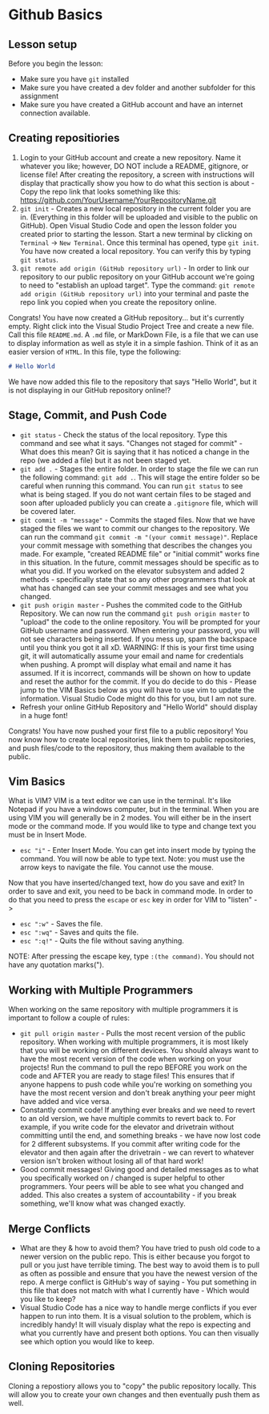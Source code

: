 # Github Basics

## Lesson setup

Before you begin the lesson:

* Make sure you have `git` installed
* Make sure you have created a dev folder and another subfolder for this assignment
* Make sure you have created a GitHub account and have an internet connection available.

## Creating repositiories

1. Login to your GitHub account and create a new repository. Name it whatever you like; however, DO NOT include a README, gitignore, or license file! After creating the repository, a screen with instructions will display that practically show you how to do what this section is about - Copy the repo link that looks something like this: https://github.com/YourUsername/YourRepositoryName.git
2. `git init` - Creates a new local repository in the current folder you are in. (Everything in this folder will be uploaded and visible to the public on GitHub). Open Visual Studio Code and open the lesson folder you created prior to starting the lesson. Start a new terminal by clicking on `Terminal` -> `New Terminal`. Once this terminal has opened, type `git init`. You have now created a local repository. You can verify this by typing `git status`.
3. `git remote add origin (GitHub repository url)` - In order to link our repository to our public repository on your GitHub account we're going to need to "establish an upload target". Type the command: `git remote add origin (GitHub repository url)` into your terminal and paste the repo link you copied when you create the repository online.

Congrats! You have now created a GitHub repository... but it's currently empty. Right click into the Visual Studio Project Tree and create a new file. Call this file `README.md`. A `.md` file, or MarkDown File, is a file that we can use to display information as well as style it in a simple fashion. Think of it as an easier version of `HTML`. In this file, type the following:

```md
# Hello World
```

We have now added this file to the repository that says "Hello World", but it is not displaying in our GitHub repository online!?

## Stage, Commit, and Push Code

* `git status` - Check the status of the local repository. Type this command and see what it says. "Changes not staged for commit" - What does this mean? Git is saying that it has noticed a change in the repo (we added a file) but it as not been staged yet.
* `git add .` - Stages the entire folder. In order to stage the file we can run the following command: `git add .`. This will stage the entire folder so be careful when running this command. You can run `git status` to see what is being staged. If you do not want certain files to be staged and soon after uploaded publicly you can create a `.gitignore` file, which will be covered later.
* `git commit -m "message"` - Commits the staged files. Now that we have staged the files we want to commit our changes to the repository. We can run the command `git commit -m "(your commit message)"`. Replace your commit message with something that describes the changes you made. For example, "created README file" or "initial commit" works fine in this situation. In the future, commit messages should be specific as to what you did. If you worked on the elevator subsystem and added 2 methods - specifically state that so any other programmers that look at what has changed can see your commit messages and see what you changed.
* `git push origin master` - Pushes the commited code to the GitHub Repository. We can now run the command `git push origin master` to "upload" the code to the online repository. You will be prompted for your GitHub username and password. When entering your password, you will not see characters being inserted. If you mess up, spam the backspace until you think you got it all xD. WARNING: If this is your first time using git, it will automatically assume your email and name for credentials when pushing. A prompt will display what email and name it has assumed. If it is incorrect, commands will be shown on how to update and reset the author for the commit. If you do decide to do this - Please jump to the VIM Basics below as you will have to use vim to update the information. Visual Studio Code might do this for you, but I am not sure.
* Refresh your online GitHub Repository and "Hello World" should display in a huge font!

Congrats! You have now pushed your first file to a public repository! You now know how to create local repositories, link them to public repositories, and push files/code to the repository, thus making them available to the public.

## Vim Basics

What is VIM? VIM is a text editor we can use in the terminal. It's like Notepad if you have a windows computer, but in the terminal.
When you are using VIM you will generally be in 2 modes. You will either be in the insert mode or the command mode. If you would like to type and change text you must be in Insert Mode.

* `esc "i"` - Enter Insert Mode. You can get into insert mode by typing the command. You will now be able to type text. Note: you must use the arrow keys to navigate the file. You cannot use the mouse.

Now that you have inserted/changed text, how do you save and exit? In order to save and exit, you need to be back in command mode. In order to do that you need to press the `escape` or `esc` key in order for VIM to "listen" ->

* `esc ":w"` - Saves the file.
* `esc ":wq"` - Saves and quits the file.
* `esc ":q!"` - Quits the file without saving anything.

NOTE: After pressing the escape key, type `:(the command)`. You should not have any quotation marks(").

## Working with Multiple Programmers

When working on the same repository with multiple programmers it is important to follow a couple of rules:

* `git pull origin master` - Pulls the most recent version of the public repository. When working with multiple programmers, it is most likely that you will be working on different devices. You should always want to have the most recent version of the code when working on your projects! Run the command to pull the repo BEFORE you work on the code and AFTER you are ready to stage files! This ensures that if anyone happens to push code while you're working on something you have the most recent version and don't break anything your peer might have added and vice versa.
* Constantly commit code! If anything ever breaks and we need to revert to an old version, we have multiple commits to revert back to. For example, if you write code for the elevator and drivetrain without committing until the end, and something breaks - we have now lost code for 2 different subsystems. If you commit after writing code for the elevator and then again after the drivetrain - we can revert to whatever version isn't broken without losing all of that hard work!
* Good commit messages! Giving good and detailed messages as to what you specifically worked on / changed is super helpful to other programmers. Your peers will be able to see what you changed and added. This also creates a system of accountability - if you break something, we'll know what was changed exactly.

## Merge Conflicts

* What are they & how to avoid them? You have tried to push old code to a newer version on the public repo. This is either because you forgot to pull or you just have terrible timing. The best way to avoid them is to pull as often as possible and ensure that you have the newest version of the repo. A merge conflict is GitHub's way of saying - You put something in this file that does not match with what I currently have - Which would you like to keep?
* Visual Studio Code has a nice way to handle merge conflicts if you ever happen to run into them. It is a visual solution to the problem, which is incredibly handy! It will visualy display what the repo is expecting and what you currently have and present both options. You can then visually see which option you would like to keep.

## Cloning Repositories

Cloning a repostiory allows you to "copy" the public repository locally. This will allow you to create your own changes and then eventually push them as well.

